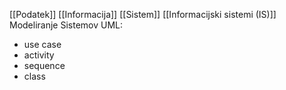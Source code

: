 [[Podatek]]
[[Informacija]]
[[Sistem]]
[[Informacijski sistemi (IS)]]
Modeliranje Sistemov
UML:
- use case
- activity
- sequence
- class